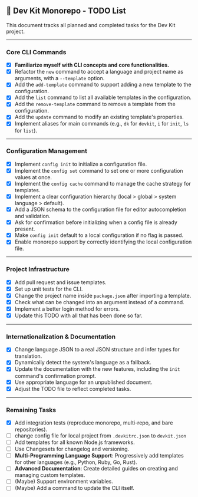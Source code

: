 ## 🚀 Dev Kit Monorepo - TODO List

This document tracks all planned and completed tasks for the Dev Kit project.

---

### Core CLI Commands

- [x] **Familiarize myself with CLI concepts and core functionalities.**
- [x] Refactor the `new` command to accept a language and project name as arguments, with a `--template` option.
- [x] Add the `add-template` command to support adding a new template to the configuration.
- [x] Add the `list` command to list all available templates in the configuration.
- [x] Add the `remove-template` command to remove a template from the configuration.
- [x] Add the `update` command to modify an existing template's properties.
- [x] Implement aliases for main commands (e.g., `dk` for `devkit`, `i` for `init`, `ls` for `list`).

---

### Configuration Management

- [x] Implement `config init` to initialize a configuration file.
- [x] Implement the `config set` command to set one or more configuration values at once.
- [x] Implement the `config cache` command to manage the cache strategy for templates.
- [x] Implement a clear configuration hierarchy (local > global > system language > default).
- [x] Add a JSON schema to the configuration file for editor autocompletion and validation.
- [x] Ask for confirmation before initializing when a config file is already present.
- [x] Make `config init` default to a local configuration if no flag is passed.
- [x] Enable monorepo support by correctly identifying the local configuration file.

---

### Project Infrastructure

- [x] Add pull request and issue templates.
- [x] Set up unit tests for the CLI.
- [x] Change the project name inside `package.json` after importing a template.
- [x] Check what can be changed into an argument instead of a command.
- [x] Implement a better login method for errors.
- [x] Update this TODO with all that has been done so far.

---

### Internationalization & Documentation

- [x] Change language JSON to a real JSON structure and infer types for translation.
- [x] Dynamically detect the system's language as a fallback.
- [x] Update the documentation with the new features, including the `init` command's confirmation prompt.
- [x] Use appropriate language for an unpublished document.
- [x] Adjust the TODO file to reflect completed tasks.

---

### Remaining Tasks

- [x] Add integration tests (reproduce monorepo, multi-repo, and bare repositories).
- [ ] change config file for local project from `.devkitrc.json` to `devkit.json`
- [ ] Add templates for all known Node.js frameworks.
- [ ] Use Changesets for changelog and versioning.
- [ ] **Multi-Programming Language Support**: Progressively add templates for other languages (e.g., Python, Ruby, Go, Rust).
- [ ] **Advanced Documentation**: Create detailed guides on creating and managing custom templates.
- [ ] (Maybe) Support environment variables.
- [ ] (Maybe) Add a command to update the CLI itself.
